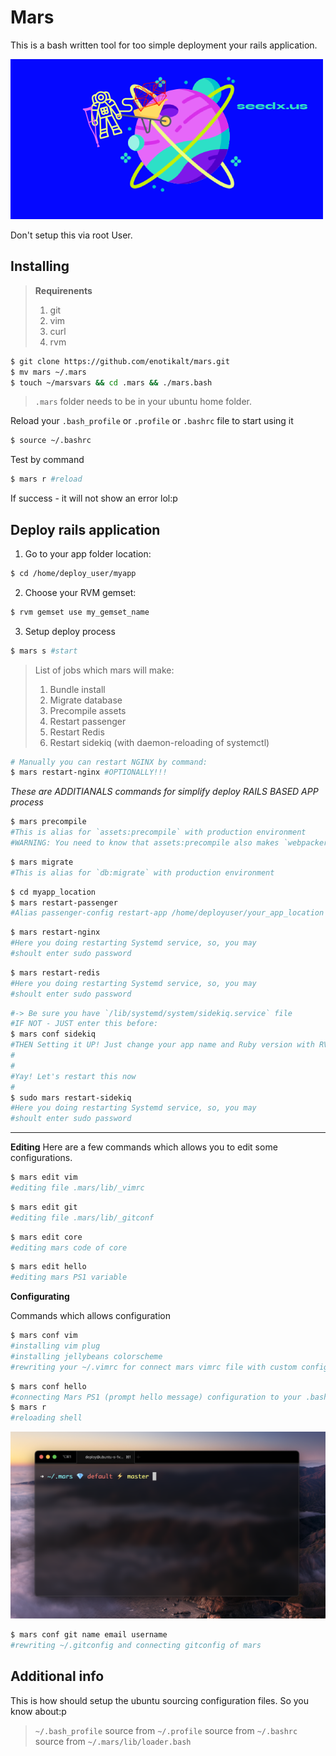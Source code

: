 # Mars
This is a bash written tool for too simple deployment your rails application.

![logo](https://github.com/seedx-inc/mars/blob/master/mars_logo.png?raw=true)

 Don't setup this via root User.
 
## Installing

> **Requirenents**
> 1. git
> 2. vim
> 3. curl
> 4. rvm

```bash
$ git clone https://github.com/enotikalt/mars.git
$ mv mars ~/.mars
$ touch ~/marsvars && cd .mars && ./mars.bash
```
> `.mars` folder needs to be in your ubuntu home folder.

Reload your `.bash_profile` or `.profile` or `.bashrc` file to start using it
```bash
$ source ~/.bashrc
```
Test by command
```bash
$ mars r #reload
```
If success - it will not show an error lol:p

## Deploy rails application

1. Go to your app folder location:
```bash
$ cd /home/deploy_user/myapp
```

2. Choose your RVM gemset:
```bash
$ rvm gemset use my_gemset_name
```
3. Setup deploy process

```bash
$ mars s #start
```
> List of jobs which mars will make:
> 1. Bundle install
> 2. Migrate database
> 3. Precompile assets
> 4. Restart passenger
> 5. Restart Redis 
> 6. Restart sidekiq (with daemon-reloading of systemctl)

```bash
# Manually you can restart NGINX by command:
$ mars restart-nginx #OPTIONALLY!!! 
```

_These are ADDITIANALS commands for simplify deploy RAILS BASED APP process_
```bash
$ mars precompile
#This is alias for `assets:precompile` with production environment 
#WARNING: You need to know that assets:precompile also makes `webpacker:compile` even if you don't using sprockets gem!
```

```bash
$ mars migrate
#This is alias for `db:migrate` with production environment
```

```bash
$ cd myapp_location
$ mars restart-passenger
#Alias passenger-config restart-app /home/deployuser/your_app_location
```

```bash
$ mars restart-nginx
#Here you doing restarting Systemd service, so, you may
#shoult enter sudo password
```

```bash
$ mars restart-redis
#Here you doing restarting Systemd service, so, you may
#shoult enter sudo password
```

```bash
#-> Be sure you have `/lib/systemd/system/sidekiq.service` file
#IF NOT - JUST enter this before:
$ mars conf sidekiq
#THEN Setting it UP! Just change your app name and Ruby version with RVM gemset inside `sidekiq.service` file.
#
#
#Yay! Let's restart this now
# 
$ sudo mars restart-sidekiq
#Here you doing restarting Systemd service, so, you may
#shoult enter sudo password
```

----------------------------------------------------------

**Editing**
Here are a few commands which allows you to edit some configurations.

```bash
$ mars edit vim
#editing file .mars/lib/_vimrc
```

```bash
$ mars edit git
#editing file .mars/lib/_gitconf
```

```bash
$ mars edit core
#editing mars code of core
```

```bash
$ mars edit hello
#editing mars PS1 variable
```

**Configurating**

Commands which allows configuration

```bash
$ mars conf vim
#installing vim plug
#installing jellybeans colorscheme
#rewriting your ~/.vimrc for connect mars vimrc file with custom configuration
```

```bash
$ mars conf hello
#connecting Mars PS1 (prompt hello message) configuration to your .bashrc 
$ mars r
#reloading shell
```
![bash prompt](https://github.com/SeedX-Inc/mars/blob/master/Screenshot%202021-07-06%20at%2000.01.53.png?raw=true)


```bash
$ mars conf git name email username
#rewriting ~/.gitconfig and connecting gitconfig of mars
```


## Additional info

This is how should setup the ubuntu sourcing configuration files.
So you know about:p


> `~/.bash_profile` source from `~/.profile` source from `~/.bashrc` source from `~/.mars/lib/loader.bash`

